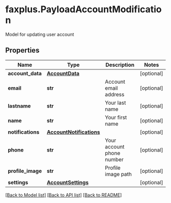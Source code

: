 # faxplus.PayloadAccountModification
Model for updating user account

## Properties

Name | Type | Description | Notes
------------ | ------------- | ------------- | -------------
**account_data** | [**AccountData**](AccountData.md) |  | [optional] 
**email** | **str** | Account email address | [optional] 
**lastname** | **str** | Your last name | [optional] 
**name** | **str** | Your first name | [optional] 
**notifications** | [**AccountNotifications**](AccountNotifications.md) |  | [optional] 
**phone** | **str** | Your account phone number | [optional] 
**profile_image** | **str** | Profile image path | [optional] 
**settings** | [**AccountSettings**](AccountSettings.md) |  | [optional] 

[[Back to Model list]](../README.md#documentation-for-models) [[Back to API list]](../README.md#documentation-for-api-endpoints) [[Back to README]](../README.md)

